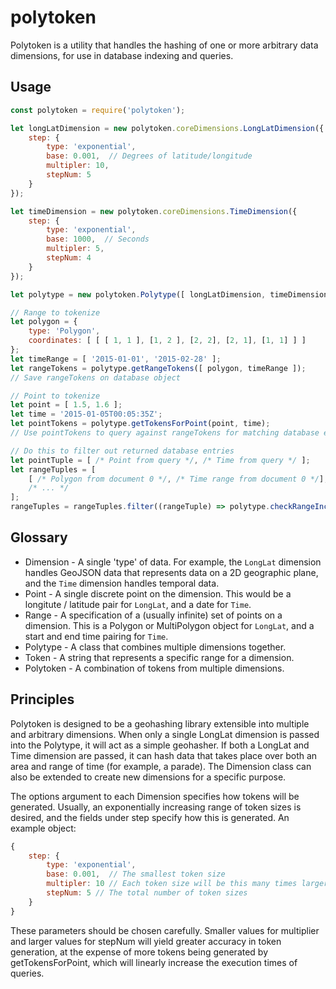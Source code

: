 # polytoken

Polytoken is a utility that handles the hashing of one or more arbitrary data dimensions, for use in
database indexing and queries.

## Usage

```javascript
const polytoken = require('polytoken');

let longLatDimension = new polytoken.coreDimensions.LongLatDimension({
	step: {
		type: 'exponential',
		base: 0.001,  // Degrees of latitude/longitude
		multipler: 10,
		stepNum: 5
	}
});

let timeDimension = new polytoken.coreDimensions.TimeDimension({
	step: {
		type: 'exponential',
		base: 1000,  // Seconds
		multipler: 5,
		stepNum: 4
	}
});

let polytype = new polytoken.Polytype([ longLatDimension, timeDimension ]);

// Range to tokenize
let polygon = {
	type: 'Polygon',
	coordinates: [ [ [ 1, 1 ], [1, 2 ], [2, 2], [2, 1], [1, 1] ] ]
};
let timeRange = [ '2015-01-01', '2015-02-28' ];
let rangeTokens = polytype.getRangeTokens([ polygon, timeRange ]);
// Save rangeTokens on database object

// Point to tokenize
let point = [ 1.5, 1.6 ];
let time = '2015-01-05T00:05:35Z';
let pointTokens = polytype.getTokensForPoint(point, time);
// Use pointTokens to query against rangeTokens for matching database entries

// Do this to filter out returned database entries
let pointTuple = [ /* Point from query */, /* Time from query */ ];
let rangeTuples = [
	[ /* Polygon from document 0 */, /* Time range from document 0 */],
	/* ... */
];
rangeTuples = rangeTuples.filter((rangeTuple) => polytype.checkRangeInclusion(rangeTuple, pointTuple);
```

## Glossary

- Dimension - A single 'type' of data. For example, the `LongLat` dimension handles GeoJSON data that represents
    data on a 2D geographic plane, and the `Time` dimension handles temporal data.
- Point - A single discrete point on the dimension. This would be a longitute / latitude pair for `LongLat`, and
    a date for `Time`.
- Range - A specification of a (usually infinite) set of points on a dimension. This is a Polygon or MultiPolygon
    object for `LongLat`, and a start and end time pairing for `Time`.
- Polytype - A class that combines multiple dimensions together.
- Token - A string that represents a specific range for a dimension.
- Polytoken - A combination of tokens from multiple dimensions.

## Principles

Polytoken is designed to be a geohashing library extensible into multiple and arbitrary dimensions. When only a
single LongLat dimension is passed into the Polytype, it will act as a simple geohasher. If both a LongLat and Time
dimension are passed, it can hash data that takes place over both an area and range of time (for example, a parade).
The Dimension class can also be extended to create new dimensions for a specific purpose.

The options argument to each Dimension specifies how tokens will be generated. Usually, an exponentially increasing
range of token sizes is desired, and the fields under step specify how this is generated. An example object:

```javascript
{
	step: {
		type: 'exponential',
		base: 0.001,  // The smallest token size
		multipler: 10 // Each token size will be this many times larger than the previous one
		stepNum: 5 // The total number of token sizes
	}
}
```

These parameters should be chosen carefully. Smaller values for multiplier and larger values for stepNum will yield
greater accuracy in token generation, at the expense of more tokens being generated by getTokensForPoint, which
will linearly increase the execution times of queries.
